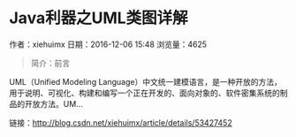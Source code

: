 # Java利器之UML类图详解
作者：xiehuimx
日期：2016-12-06 15:48
浏览量：4625
> 简介：前言


  UML（Unified Modeling Language）中文统一建模语言，是一种开放的方法，用于说明、可视化、构建和编写一个正在开发的、面向对象的、软件密集系统的制品的开放方法。UM...

 链接：http://blog.csdn.net/xiehuimx/article/details/53427452
